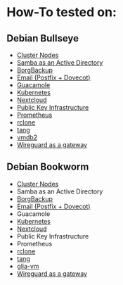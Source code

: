 # How-To tested on:

## Debian Bullseye
- [Cluster Nodes](debian/bullseye/cluster-nodes/howto.md)
- [Samba as an Active Directory](debian/bullseye/active-directory/howto.md)
- [BorgBackup](debian/bullseye/borgbackup/howto.md)
- [Email (Postfix + Dovecot)](debian/bullseye/email/howto.md)
- [Guacamole](debian/bullseye/guacamole/howto.md)
- [Kubernetes](debian/bullseye/kubernetes/howto.md)
- [Nextcloud](debian/bullseye/nextcloud/howto.md)
- [Public Key Infrastructure](debian/bullseye/pki/howto.md)
- [Prometheus](debian/bullseye/prometheus/howto.md)
- [rclone](debian/bullseye/rclone/howto.md)
- [tang](debian/bullseye/tang/howto.md)
- [vmdb2](debian/bullseye/vmdb2/howto.md)
- [Wireguard as a gateway](debian/bullseye/gateway/howto.md)

## Debian Bookworm
- [Cluster Nodes](debian/bookworm/cluster-nodes/howto.md)
- Samba as an Active Directory
- [BorgBackup](debian/bookworm/borgbackup/howto.md)
- [Email (Postfix + Dovecot)](debian/bookworm/email/howto.md)
- Guacamole
- [Kubernetes](debian/bookworm/kubernetes/howto.md)
- [Nextcloud](debian/bookworm/nextcloud/howto.md)
- Public Key Infrastructure
- Prometheus
- [rclone](debian/bookworm/rclone/howto.md)
- [tang](debian/bookworm/tang/howto.md)
- [glia-vm](debian/bookworm/glia-vm/howto.md)
- [Wireguard as a gateway](debian/bookworm/gateway/howto.md)